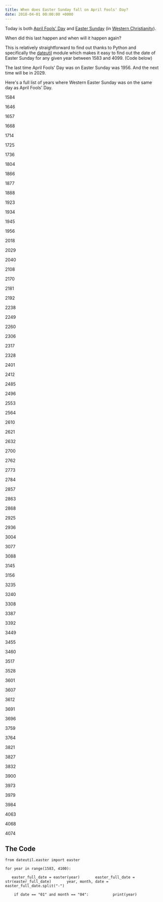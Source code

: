 ```yaml
---
title: When does Easter Sunday fall on April Fools' Day?
date: 2018-04-01 00:00:00 +0000
---
```

Today is both [April Fools' Day](https://en.wikipedia.org/wiki/April_Fools'_Day) and [Easter Sunday](https://en.wikipedia.org/wiki/Easter) (in [Western Christianity](https://en.wikipedia.org/wiki/Western_Christianity)).

When did this last happen and when will it happen again?

This is relatively straightforward to find out thanks to Python and specifically the [dateutil](https://github.com/dateutil/dateutil) module which makes it easy to find out the date of Easter Sunday for any given year between 1583 and 4099. (Code below)

The last time April Fools' Day was on Easter Sunday was 1956. And the next time will be in 2029.

Here's a full list of years where Western Easter Sunday was on the same day as April Fools' Day.

1584

1646

1657

1668

1714

1725

1736

1804

1866

1877

1888

1923

1934

1945

1956

2018

2029

2040

2108

2170

2181

2192

2238

2249

2260

2306

2317

2328

2401

2412

2485

2496

2553

2564

2610

2621

2632

2700

2762

2773

2784

2857

2863

2868

2925

2936

3004

3077

3088

3145

3156

3235

3240

3308

3387

3392

3449

3455

3460

3517

3528

3601

3607

3612

3691

3696

3759

3764

3821

3827

3832

3900

3973

3979

3984

4063

4068

4074

## The Code

`from dateutil.easter import easter`

`for year in range(1583, 4100):`

`   easter_full_date = easter(year)  
    easter_full_date = str(easter_full_date)  
    year, month, date = easter_full_date.split("-")`

`    if date == "01" and month == "04":  
        print(year)`